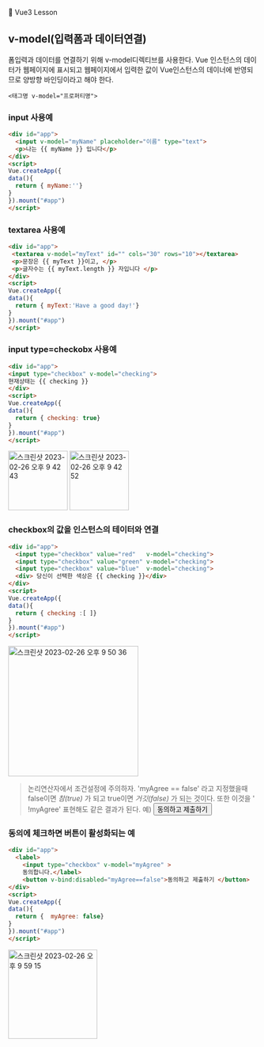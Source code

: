 :cactus: Vue3 Lesson 

## v-model(입력폼과 데이터연결)

폼입력과 데이터를 연결하기 위해 v-model디렉티브를 사용한다. Vue 인스턴스의 데이터가 웹페이지에 표시되고 웹페이지에서 입력한 값이 Vue인스턴스의 데이너에 반영되므로 양방향 바인딩이라고 해야 한다.

```
<태그명 v-model="프로퍼티명">
```
### input 사용예
```html
<div id="app">
  <input v-model="myName" placeholder="이름" type="text">
  <p>나는 {{ myName }} 입니다</p> 
</div>
<script>
Vue.createApp({
data(){
  return { myName:''}
}
}).mount("#app")
</script>

```
### textarea 사용예
``` html
<div id="app">
 <textarea v-model="myText" id="" cols="30" rows="10"></textarea>
 <p>문장은 {{ myText }}이고, </p>
 <p>글자수는 {{ myText.length }} 자입니다 </p>
</div>
<script>
Vue.createApp({
data(){
  return { myText:'Have a good day!'}
}
}).mount("#app")
</script>

```

### input type=checkobx 사용예
```html
<div id="app">
<input type="checkbox" v-model="checking">
현재상태는 {{ checking }}
</div>
<script>
Vue.createApp({
data(){
  return { checking: true}
}
}).mount("#app")
</script>

```
<img width="120" alt="스크린샷 2023-02-26 오후 9 42 43" src="https://user-images.githubusercontent.com/48478079/221411146-8458916a-539a-462f-a1f3-313c2b09ff86.png">

<img width="120" alt="스크린샷 2023-02-26 오후 9 42 52" src="https://user-images.githubusercontent.com/48478079/221411151-0be7b82b-a572-411d-a37e-2090a63cb556.png">




### checkbox의 값을 인스턴스의 테이터와 연결  
```html
<div id="app">
  <input type="checkbox" value="red"   v-model="checking">
  <input type="checkbox" value="green" v-model="checking">
  <input type="checkbox" value="blue"  v-model="checking">
  <div> 당신이 선택한 색상은 {{ checking }}</div>
</div>
<script>
Vue.createApp({
data(){
  return { checking :[ ]}
}
}).mount("#app")
</script>

```  
<img width="263" alt="스크린샷 2023-02-26 오후 9 50 36" src="https://user-images.githubusercontent.com/48478079/221411523-d5b78acd-823d-4d5b-9a08-bf468d3c7389.png">

>논리연산자에서 조건설정에 주의하자. 'myAgree == false' 라고 지정했을때 false이면 *참(true)* 가 되고 true이면 *거깃(false)* 가 되는 것이다. 또한 이것을 ' !myAgree' 표현해도 같은 결과가 된다.  예) <button v-bind:disabled="!myAgree">동의하고 제출하기 </button>


### 동의에 체크하면 버튼이 활성화되는 예
``` html
<div id="app">
  <label>
    <input type="checkbox" v-model="myAgree" >
    동의합니다.</label>
    <button v-bind:disabled="myAgree==false">동의하고 제출하기 </button>
</div>
<script>
Vue.createApp({
data(){
  return { 	myAgree: false}
}
}).mount("#app")
</script>

```
<img width="180" alt="스크린샷 2023-02-26 오후 9 59 15" src="https://user-images.githubusercontent.com/48478079/221411890-02377b03-25f3-4270-a1eb-151389026a23.png">


